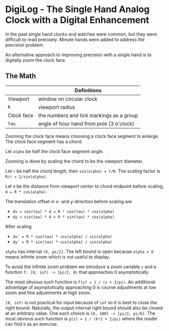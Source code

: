 # DigiLog - The Single Hand Analog Clock with a Digital Enhancement

In the past single hand clocks and watches were common, but they were difficult to read precisely. Minute hands were added to address the precision problem.

An alternative approach to improving precision with a single hand is to digitally zoom the clock face.

<!--truncate-->

## The Math

| | Definitions |
| - | - |
| Viewport   | window on circular clock |
| `R`        | viewport radius |
| Clock face | the numbers and tick markings as a group |
| `tau`      | angle of hour hand from pole (3 o'clock) |

Zooming the clock face means choosing a clock face segment to enlarge. The clock face segment has a chord.

Let `alpha` be half the clock face segment angle.

Zooming is done by scaling the chord to be the viewport diameter.

Let `r` be half the chord length, then `sin(alpha) = r/R`. The scaling factor is `R/r = 1/sin(alpha)`.

Let `d` be the distance from viewport center to chord midpoint before scaling, `d = R * cos(alpha)`.

The translation offset in x- and y-direction before scaling are
  - `dx = cos(tau) * d = R * cos(tau) * cos(alpha)`
  - `dy = sin(tau) * d = R * sin(tau) * cos(alpha)`

After scaling
  - `dx' = R * cos(tau) * cos(alpha) / sin(alpha)`
  - `dy' = R * sin(tau) * cos(alpha) / sin(alpha)`

`alpha` has interval `(0, pi/2]`. The left bound is open because `alpha = 0` means infinite zoom which is not useful to display.

To avoid the infinite zoom problem we introduce a zoom variable `z` and a function `f: [0, inf) -> [pi/2, 0)` that approaches 0 asymptotically.

The most obvious such function is `f(z) = 1 / (z + 2/pi)`. An additional advantage of asymptotically approaching 0 is course adjustments at low zoom and fine adjustments at high zoom.

`[0, inf)` is not practical for input because of `inf` so it is best to close the right bound. Naturally, the output interval right bound should also be closed at an arbitrary value. One such choice is `[0, 100] -> [pi/2, pi/6]`. The most obvious such function is `g(z) = 1 / (k*z + 2/pi)` where the reader can find `k` as an exercise.